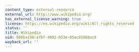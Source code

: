 ```yaml
---
content_type: external-resource
external_url: http://www.wikipedia.org/
has_external_license_warning: true
license: https://en.wikipedia.org/wiki/All_rights_reserved
status: ''
title: Wikipedia
uid: 886ba190-af6f-4092-b53e-05ec82888ac9
wayback_url: ''
---
```


